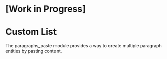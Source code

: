 # [Work in Progress] 

# Custom List

The paragraphs_paste module provides a way to create multiple paragraph entities by pasting content.
